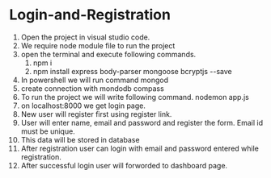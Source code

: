# Login-and-Registration
1. Open the project in visual studio code.
2. We require node module file to run the project
3. open the terminal and execute following commands.
	1. npm i
	2. npm install express body-parser mongoose bcryptjs --save
4. In powershell we will run command
	mongod
5. create connection with mondodb compass
4. To run the project we will write following command.
	nodemon app.js
5. on localhost:8000 we get login page.
6. New user will register first using register link.
7. User will enter name, email and password and register the form. Email id  must be unique.
8. This data will be stored in database
8. After registration user can login with email and password entered while registration.
9. After successful login user will forworded to dashboard page.
 
	
